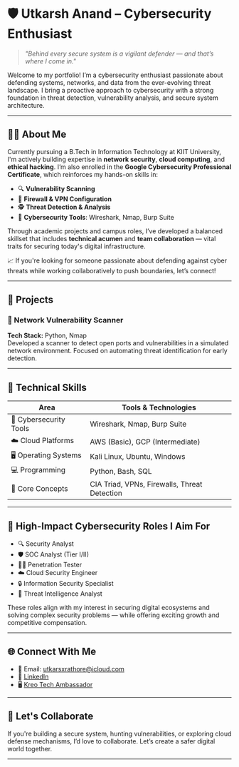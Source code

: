 # 🛡️ Utkarsh Anand – Cybersecurity Enthusiast

> *"Behind every secure system is a vigilant defender — and that’s where I come in."*

Welcome to my portfolio! I’m a cybersecurity enthusiast passionate about defending systems, networks, and data from the ever-evolving threat landscape. I bring a proactive approach to cybersecurity with a strong foundation in threat detection, vulnerability analysis, and secure system architecture.

---

## 👨‍💻 About Me

Currently pursuing a B.Tech in Information Technology at KIIT University, I'm actively building expertise in **network security**, **cloud computing**, and **ethical hacking**. I’m also enrolled in the **Google Cybersecurity Professional Certificate**, which reinforces my hands-on skills in:

- 🔍 **Vulnerability Scanning**
- 🔐 **Firewall & VPN Configuration**
- 🕵️ **Threat Detection & Analysis**
- 🧰 **Cybersecurity Tools**: Wireshark, Nmap, Burp Suite

Through academic projects and campus roles, I’ve developed a balanced skillset that includes **technical acumen** and **team collaboration** — vital traits for securing today's digital infrastructure.

📈 If you're looking for someone passionate about defending against cyber threats while working collaboratively to push boundaries, let’s connect!

---

## 🚀 Projects

### 🔗 Network Vulnerability Scanner  
**Tech Stack:** Python, Nmap  
Developed a scanner to detect open ports and vulnerabilities in a simulated network environment. Focused on automating threat identification for early detection.

---

## 🧰 Technical Skills

| Area | Tools & Technologies |
|------|----------------------|
| 🔐 Cybersecurity Tools | Wireshark, Nmap, Burp Suite |
| ☁️ Cloud Platforms | AWS (Basic), GCP (Intermediate) |
| 🖥️ Operating Systems | Kali Linux, Ubuntu, Windows |
| 💻 Programming | Python, Bash, SQL |
| 🧠 Core Concepts | CIA Triad, VPNs, Firewalls, Threat Detection |

---

## 🎯 High-Impact Cybersecurity Roles I Aim For

- 🔍 Security Analyst  
- 🛡️ SOC Analyst (Tier I/II)  
- 🧑‍💻 Penetration Tester  
- ☁️ Cloud Security Engineer  
- 🔒 Information Security Specialist  
- 🧠 Threat Intelligence Analyst

These roles align with my interest in securing digital ecosystems and solving complex security problems — while offering exciting growth and competitive compensation.

---

## 🌐 Connect With Me

- 📧 Email: [utkarsxrathore@icloud.com](mailto:utkarsxrathore@icloud.com)  
- 💼 [LinkedIn](https://www.linkedin.com/in/utkarsxrathore/) 
- 🖥️ [Kreo Tech Ambassador](https://kreo-tech.com)

---

## 🤝 Let's Collaborate

If you're building a secure system, hunting vulnerabilities, or exploring cloud defense mechanisms, I’d love to collaborate. Let’s create a safer digital world together.

---

